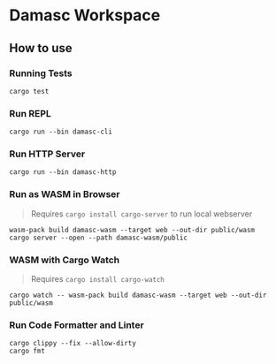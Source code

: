 # Damasc Workspace

## How to use

### Running Tests

```shell
cargo test
```

### Run REPL

```shell
cargo run --bin damasc-cli
```

### Run HTTP Server

```shell
cargo run --bin damasc-http
```

### Run as WASM in Browser

> Requires `cargo install cargo-server` to run local webserver

```shell
wasm-pack build damasc-wasm --target web --out-dir public/wasm
cargo server --open --path damasc-wasm/public
```

### WASM with Cargo Watch

> Requires `cargo install cargo-watch`

```shell
cargo watch -- wasm-pack build damasc-wasm --target web --out-dir public/wasm
```

### Run Code Formatter and Linter

```shell
cargo clippy --fix --allow-dirty
cargo fmt
```
